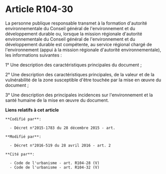 # Article R104-30

La personne publique responsable transmet à la formation d'autorité environnementale du Conseil général de l'environnement et
du développement durable ou, lorsque la mission régionale d'autorité environnementale du Conseil général de l'environnement
et du développement durable est compétente, au service régional chargé de l'environnement (appui à la mission régionale
d'autorité environnementale), les informations suivantes :

1° Une description des caractéristiques principales du document ;

2° Une description des caractéristiques principales, de la valeur et de la vulnérabilité de la zone susceptible d'être
touchée par la mise en œuvre du document ;

3° Une description des principales incidences sur l'environnement et la santé humaine de la mise en œuvre du document.

**Liens relatifs à cet article**

	**Codifié par**:

	  - Décret n°2015-1783 du 28 décembre 2015 - art.

	**Modifié par**:

	  - Décret n°2016-519 du 28 avril 2016 - art. 2

	**Cité par**:

	  - Code de l'urbanisme - art. R104-28 (V)
	  - Code de l'urbanisme - art. R104-32 (V)
